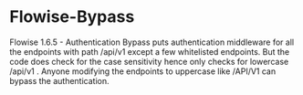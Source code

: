 # Flowise-Bypass
Flowise 1.6.5 - Authentication Bypass
puts authentication middleware for all the endpoints with path /api/v1
except a few whitelisted endpoints. But the code does check for the case
sensitivity hence only checks for lowercase /api/v1 . Anyone modifying the
endpoints to uppercase like /API/V1 can bypass the authentication.
